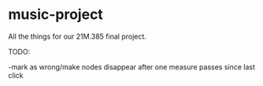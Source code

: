 # music-project

All the things for our 21M.385 final project.

TODO: 

-mark as wrong/make nodes disappear after one measure passes since last click